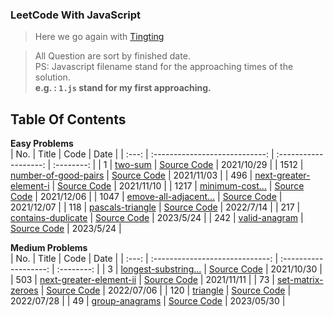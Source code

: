 ### LeetCode With JavaScript

> Here we go again with [Tingting](https://github.com/austinbabe/hackerRank/blob/master/README.md)

> All Question are sort by finished date.  
> PS: Javascript filename stand for the approaching times of the solution.  
> **e.g. : `1.js` stand for my first approaching.**  

 
## Table Of Contents

**Easy Problems**  
|  No.  |             Title              |         Code          |    Date    |
| :---: | :----------------------------: | :-------------------: | :--------: |
|   1   |        [two-sum][1web]         | [Source Code][1code]  | 2021/10/29 |
| 1512  |  [number-of-good-pairs][3web]  | [Source Code][3code]  | 2021/11/03 |
|  496  | [next-greater-element-i][4web] | [Source Code][4code]  | 2021/11/10 |
| 1217  |    [minimum-cost...][6web]     | [Source Code][6code]  | 2021/12/06 |
| 1047  | [emove-all-adjacent...][7web]  | [Source Code][7code]  | 2021/12/07 |
|  118  |    [pascals-triangle][9web]    | [Source Code][9code]  | 2022/7/14  |
|  217  |  [contains-duplicate][11web]   | [Source Code][11code] | 2023/5/24  |
|  242  |     [valid-anagram][12web]     | [Source Code][12code] | 2023/5/24  |


**Medium Problems**  
|  No.  |              Title              |         Code          |    Date    |
| :---: | :-----------------------------: | :-------------------: | :--------: |
|   3   |  [longest-substring...][2web]   | [Source Code][2code]  | 2021/10/30 |
|  503  | [next-greater-element-ii][5web] | [Source Code][5code]  | 2021/11/11 |
|  73   |    [set-matrix-zeroes][8web]    | [Source Code][8code]  | 2022/07/06 |
|  120  |        [triangle][10web]        | [Source Code][10code] | 2022/07/28 |
|  49   |     [group-anagrams][13web]     | [Source Code][13code] | 2023/05/30 |
<!-- URL Below -->

[1web]: https://leetcode.com/problems/two-sum/
[1code]:./src/easy/two-sum/1.js

[2web]: https://leetcode.com/problems/longest-substring-without-repeating-characters/
[2code]:./src/medium/longest-substring-without-repeating-characters/1.js

[3web]:https://leetcode.com/problems/number-of-good-pairs/
[3code]:./src/easy/number-of-good-pairs/1.js

[4web]:https://leetcode.com/problems/next-greater-element-i/
[4code]:./src/easy/next-greater-element-i/1.js

[5web]:https://leetcode.com/problems/next-greater-element-ii/
[5code]:./src/medium/next-greater-element-ii/1.js

[6web]:https://leetcode.com/problems/minimum-cost-to-move-chips-to-the-same-position/
[6code]:./src/easy/minimum-cost-to-move-chips-to-the-same-position/1.js

[7web]:https://leetcode.com/problems/remove-all-adjacent-duplicates-in-string/
[7code]:./src/easy/remove-all-adjacent-duplicates-in-string/1.js

[8web]:https://leetcode.com/problems/set-matrix-zeroes/
[8code]:./src/medium/set-matrix-zeroes/1.js

[9web]:https://leetcode.com/problems/pascals-triangle/ 
[9code]:./src/easy/pascals-triangle/1.js

[10web]:https://leetcode.com/problems/triangle/
[10code]:./src/medium/pascals-triangle/1.js

[11web]:https://leetcode.com/problems/contains-duplicate/
[11code]:./src/easy/contains-duplicate/1.ts

[12web]:https://leetcode.com/problems/valid-anagram/
[12code]:./src/easy/contains-duplicate/1.ts


[13web]:https://leetcode.com/problems/group-anagrams/
[13code]:./src/medium//group-anagrams/1.ts
